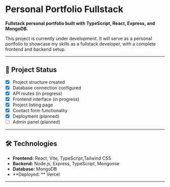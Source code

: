 # Personal Portfolio Fullstack

**Fullstack personal portfolio built with TypeScript, React, Express, and MongoDB.**

This project is currently under development. It will serve as a personal portfolio to showcase my skills as a fullstack developer, with a complete frontend and backend setup.

---

## 🚧 Project Status

- [x] Project structure created
- [x] Database connection configured
- [x] API routes (in progress)
- [x] Frontend interface (in progress)
- [x] Project listing page
- [x] Contact form functionality
- [x] Deployment (planned)
- [ ] Admin panel (planned)
---

## 🛠 Technologies

- **Frontend:** React, Vite, TypeScript,Tailwind CSS
- **Backend:** Node.js, Express, TypeScript, Mongoose
- **Database:** MongoDB
- **Deployed: ** Vercel

---


